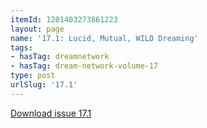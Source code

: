 ```yaml
---
itemId: 1201403273861223
layout: page
name: '17.1: Lucid, Mutual, WILD Dreaming'
tags:
- hasTag: dreamnetwork
- hasTag: dream-network-volume-17
type: post
urlSlug: '17.1'
---
```

<a href="files/pdfs/Volume_17/17.1-Dream-Network_Volume-17_No-1.pdf" download="">Download issue 17.1</a>